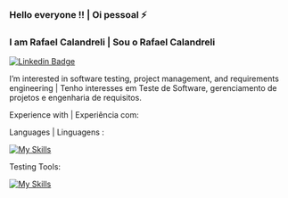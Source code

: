 ### Hello everyone !! | Oi pessoal ⚡️ 

### I am Rafael Calandreli | Sou o Rafael Calandreli


[![Linkedin Badge](https://img.shields.io/badge/-Rafael%20Calandreli-fbca16?style=flat-square&logo=Linkedin&logoColor=white&link=https://www.linkedin.com/in/rafaelcalandreli/)](https://www.linkedin.com/in/rafaelcalandreli/) 

I’m interested in software testing, project management, and requirements engineering | Tenho interesses em Teste de Software, gerenciamento de projetos e engenharia de requisitos.

Experience with | Experiência com: 

Languages | Linguagens : 

[![My Skills](https://skillicons.dev/icons?i=js,html,css,typescript)](https://skillicons.dev)

Testing Tools:

[![My Skills](https://skillicons.dev/icons?i=cypress,selenium,postman)](https://skillicons.dev)


  
